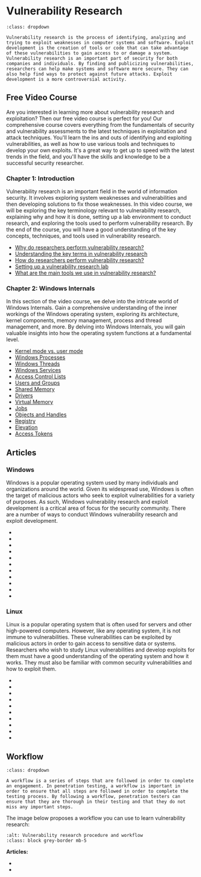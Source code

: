 # Vulnerability Research

```{admonition} What is Vulnerability Research and Exploitation?
:class: dropdown

Vulnerability research is the process of identifying, analyzing and trying to exploit weaknesses in computer systems and software. Exploit development is the creation of tools or code that can take advantage of these vulnerabilities to gain access to or damage a system. Vulnerability research is an important part of security for both companies and individuals. By finding and publicizing vulnerabilities, researchers can help make systems and software more secure. They can also help find ways to protect against future attacks. Exploit development is a more controversial activity.
```

## Free Video Course

Are you interested in learning more about vulnerability research and exploitation? Then our free video course is perfect for you! Our comprehensive course covers everything from the fundamentals of security and vulnerability assessments to the latest techniques in exploitation and attack techniques. You'll learn the ins and outs of identifying and exploiting vulnerabilities, as well as how to use various tools and techniques to develop your own exploits. It's a great way to get up to speed with the latest trends in the field, and you'll have the skills and knowledge to be a successful security researcher.

### Chapter 1: Introduction

Vulnerability research is an important field in the world of information security. It involves exploring system weaknesses and vulnerabilities and then developing solutions to fix those weaknesses. In this video course, we will be exploring the key terminology relevant to vulnerability research, explaining why and how it is done, setting up a lab environment to conduct research, and exploring the tools used to perform vulnerability research. By the end of the course, you will have a good understanding of the key concepts, techniques, and tools used in vulnerability research.

- [Why do researchers perform vulnerability research?](https://youtu.be/lD34wkOcCRE)
- [Understanding the key terms in vulnerability research](https://youtu.be/9ndLyvn4byg)
- [How do researchers perform vulnerability research?](https://youtu.be/zzHZ3is-zbA)
- [Setting up a vulnerability research lab](https://youtu.be/PRXXGSKvcAI)
- [What are the main tools we use in vulnerability research?](https://youtu.be/9jkIAblT4xg)

### Chapter 2: Windows Internals

In this section of the video course, we delve into the intricate world of Windows Internals. Gain a comprehensive understanding of the inner workings of the Windows operating system, exploring its architecture, kernel components, memory management, process and thread management, and more. By delving into Windows Internals, you will gain valuable insights into how the operating system functions at a fundamental level.

- [Kernel mode vs. user mode](https://youtu.be/r440y3cICRA)
- [Windows Processes](https://youtu.be/y35pdF4RgFM)
- [Windows Threads](https://youtu.be/eKJY7ywSMtQ)
- [Windows Services](https://youtu.be/G2v-dEagPxQ)
- [Access Control Lists](https://youtu.be/94hUPK0VzIc)
- [Users and Groups](https://youtu.be/uW8BB7et8AE)
- [Shared Memory](https://youtu.be/tts-LEAHvxY)
- [Drivers](https://youtu.be/qOTyWFWP8F4)
- [Virtual Memory](https://youtu.be/k2eLBIMTYZY)
- [Jobs](https://youtu.be/HDVsCsWHI9A)
- [Objects and Handles](https://youtu.be/Z0KAVdzgXfE)
- [Registry](https://youtu.be/HZP4olITTlc)
- [Elevation](https://youtu.be/YsoTXPSj3kc)
- [Access Tokens](https://youtu.be/uOemcVMhj88)

## Articles

### Windows

Windows is a popular operating system used by many individuals and organizations around the world. Given its widespread use, Windows is often the target of malicious actors who seek to exploit vulnerabilities for a variety of purposes. As such, Windows vulnerability research and exploit development is a critical area of focus for the security community. There are a number of ways to conduct Windows vulnerability research and exploit development.

* [](windows-exploitation-seh-based-overflow)
* [](basic-windows-shellcoding)
* [](windows-egg-hunting)
* [](windows-universal-shellcoding-x86)
* [](hands-on-windows-shellcoding-create-rop-via-mona.py)
* [](windows-exploit-countermeasures-part-1)
* [](windows-exploitation-stack-overflow-part-1)
* [](windows-exploitation-stack-overflow-part-2)
* [](powershell-shellcode-part-1)
* [](powershell-shellcode-part-2)
* [](dll-injection)

### Linux

Linux is a popular operating system that is often used for servers and other high-powered computers. However, like any operating system, it is not immune to vulnerabilities. These vulnerabilities can be exploited by malicious actors in order to gain access to sensitive data or systems. Researchers who wish to study Linux vulnerabilities and develop exploits for them must have a good understanding of the operating system and how it works. They must also be familiar with common security vulnerabilities and how to exploit them.

* [](introduction-to-linux-binary-exploitation-part-1)
* [](linux-exploitation-stack-smashing)
* [](linux-exploitation-abusing-eip)
* [](linux-exploitation-evading-exploit-protection)
* [](linux-exploitation-basic-linux-shellcoding)
* [](linux-exploitation-linux-reverse-tcp-shellcode)
* [](linux-exploitation-x64-shellcode)
* [](linux-exploitation-format-string-vulnerabilities-and-exploitation)
* [](linux-rop-exploitation-example)
* [](linux-exploitation-advanced-exploit-protection-evasion)

## Workflow

```{admonition} What is a workflow?
:class: dropdown

A workflow is a series of steps that are followed in order to complete an engagement. In penetration testing, a workflow is important in order to ensure that all steps are followed in order to complete the testing process. By following a workflow, penetration testers can ensure that they are thorough in their testing and that they do not miss any important steps. 
```

The image below proposes a workflow you can use to learn vulnerability research:

```{thumbnail} ../images/procedures/vulnerability-research-and-exploitation.svg
:alt: Vulnerability research procedure and workflow
:class: block grey-border mb-5
```

**Articles:**

* [](introduction-to-the-vulnerability-research-and-exploitation-workflow)
* [](using-contextual-analysis-to-decide-on-a-target-software-for-vulnerability-research)